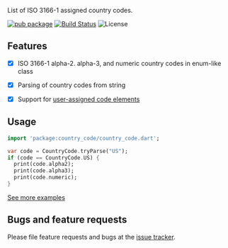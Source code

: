 List of ISO 3166-1 assigned country codes.

[![pub package](https://img.shields.io/pub/v/country_code.svg)](https://pub.dartlang.org/packages/country_code)
[![Build Status](https://travis-ci.org/denixport/dart.country.svg?branch=master)](https://travis-ci.org/denixport/dart.country)
![License](https://img.shields.io/github/license/denixport/dart.country.svg)

## Features
* [x] ISO 3166-1 alpha-2. alpha-3, and numeric country codes in enum-like class
* [x] Parsing of country codes from string
* [x] Support for [user-assigned code elements](https://en.wikipedia.org/wiki/ISO_3166-1#Reserved_and_user-assigned_code_elements)


## Usage

```dart
import 'package:country_code/country_code.dart';

var code = CountryCode.tryParse("US");
if (code == CountryCode.US) {
  print(code.alpha2);
  print(code.alpha3);
  print(code.numeric);
}
```
[See more examples](https://github.com/denixport/dart.country/tree/master/example)


## Bugs and feature requests

Please file feature requests and bugs at the [issue tracker][tracker].

[tracker]: https://github.com/denixport/dart.country/issues
